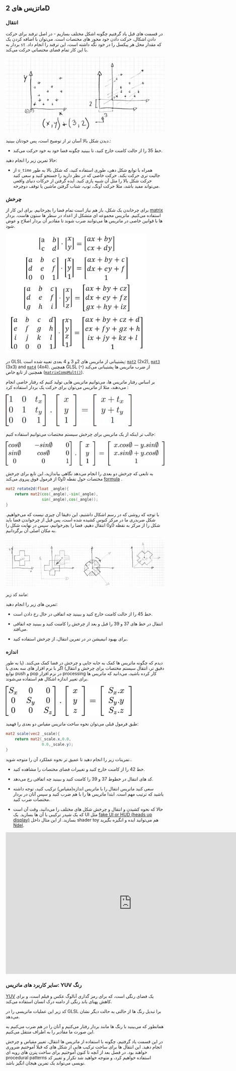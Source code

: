 ## ماتزیس های 2D

<canvas id="custom" class="canvas" data-fragment-url="matrix.frag"  width="700px" height="200px"></canvas>

### انتقال

در قسمت های قبل یاد گرفتیم چگونه اشکل مختلف بسازیم - در اصل ترفند برای حرکت دادن اشکال، حرکت دادن خود محور های مختصات است. می‌توان با اضافه کردن یک بردار به ```st``` که مقدار محل هر پیکسل را در خود نگه داشته است، این ترفند را انجام داد. با این کار تمام فضای مختصاتی حرکت می‌کند.

![](translate.jpg)

دیدن شکل بالا آسان تر از توضیح است، پس خودتان ببینید.:

* خط 35 را از حالت کامنت خارج کنید، تا ببینید چگونه فضا خود به خود حرکت می‌کند.

<div class="codeAndCanvas" data="cross-translate.frag"></div>

حالا تمرین زیر را انجام دهید:

* از ```u_time``` همراه با توابع شکل دهی، طوری استفاده کنید، که شکل بالا به طور جالبت تری حرکت بکند. حرکت خاصی که در نظر دارید را جستجو کنید و سعی کنید حرکت شکل بالا را مثل آن شبیه یازی کنید. ایده گرفتن از حرکات دنیای واقعی می‌تواند مفید باشد، مثلا حرکت آونگ، توپ، شتاب گرفتن ماشین یا توقف دوچرخه.

### چرخش

برای چرخاندن یک شکل، باز هم نیاز است تمام فضا را بچرخانیم. برای این کار از [matrix](http://en.wikipedia.org/wiki/Matrix_%28mathematics%29) استفاده می‌کنیم. ماتریس مجموعه ای متشکل از اعداد در سطر ها ستون هاست. بردار ها با قوانین خاصی در ماتریس ها می‌توانند ضرب شوند تا مقادیر آن بردار اصلاح و عوض شود.

[![Wikipedia entry for Matrix (mathematics) ](matrixes.png)](https://en.wikipedia.org/wiki/Matrix)

در GLSL پشتیبانی از ماتریس های 2و 3 و 4 بعدی تعبیه شده است: [```mat2```](../glossary/?search=mat2) (2x2), [```mat3```](../glossary/?search=mat3) (3x3) and [```mat4```](../glossary/?search=mat4) (4x4). همچنین GLSL از ضرب ماتریس ها پشتیبانی می‌کند  (```*```) همچنین از تابع خاص ([```matrixCompMult()```](../glossary/?search=matrixCompMult)).

بر اساس رفتار ماتریس ها، می‌توانیم ماتریس هایی تولید کنیم که رفتار خاصی انجام می‌دهند، مثلا از ماتریس می‌توان برای  حرکت یک بردار استفاده کرد :

![](3dtransmat.png)

جالب تر اینکه از یک ماتریس برای چرخش سیستم مختصات می‌توانیم استفاده کنیم:

![](rotmat.png)

به تابعی که چرخش دو بعدی را انجام می‌دهد نگاهی بیاندازید، این تابع برای چرخش مختصات حول نقطه 0و0 از فرمول فوق پیروی می‌کند [formula](http://en.wikipedia.org/wiki/Rotation_matrix) .

```glsl
mat2 rotate2d(float _angle){
    return mat2(cos(_angle),-sin(_angle),
                sin(_angle),cos(_angle));
}
```

با توجه که روشی که در رسم اشکال داشتیم، این دقیقا آن چیزی نیست که می‌خواهیم. شکل ضربدری ما در مرکز کنوس کشیده شده است، پس قبل از چرخواندن فضا باید شکل را از مرکز به نقظه 0و0 انتقال دهیم، فضا را بچرخوانیم، سپس در نهایت شکل را به مکان اصلی آن برگردانیم.

![](rotate.jpg)

مانند کد زیر:

<div class="codeAndCanvas" data="cross-rotate.frag"></div>

تمرین های زیر را انجام دهید:

* خط 45 را از حالت کامنت خارج کنید و ببینید چه اتفاقی در حال رخ دادن است.

* انتقال در خط های 37 و 39 را قبل و بعد از چرخش را کامنت کنید و ببینید چه اتفاقی می‌افتد.

* برای بهبود انیمیشن در در تمرین انتقال، از چرخش استفاده کنید.

### اندازه

دیدم که چگونه ماتریس ها کمک به جابه جایی و چرخش در فضا کمک می‌کنند. (یا به طور دقیق تر، انتقال سیستم مختصات برای چرخش و انتقال) اگر با نرم افزار های سه بعدی یا توابع push و pop در نزم افزار processing کار کرده باشید، می‌دانید که ماتریس ها برای تغییر اندازه اشکال هم استفاده می‌شوند.

![](scale.png)

طبق فرمول قبلی می‌توان نحوه ساخت ماتریس مقیاس دو بعدی را فهمید:

```glsl
mat2 scale(vec2 _scale){
    return mat2(_scale.x,0.0,
                0.0,_scale.y);
}
```

<div class="codeAndCanvas" data="cross-scale.frag"></div>

تمرینات زیر را انجام دهید تا عمیق تر نحوه عملکرد آن را متوجه شوید..

* خط 42 را از کامنت خارج کنید و تغییرات فضای مختصات را مشاهده کنید.

* کد های انتقال در خطوط 37 و 39 را کامنت کنید و ببینید چه اتفاقی رخ می‌دهد.

* سعی کنید ماتریس انتقال را با ماتریس اندازه(مقیاس) ترکیب کنید، توجه داشته باشید که ترتیب مهم است. ابتدا ماتریس ها را با هم ضرب کنید و سپس آنان در بردار مختصات ضرب کنید.

* حالا که نحوه کشیدن و انتقال و چرخش شکل های مختلف را می‌دانید، وقت آن است که یک شیدر ترکیبی با آن ها بسازید. یک UI مثل [fake UI or HUD (heads up display)](https://www.pinterest.com/patriciogonzv/huds/) بسازید. از این مثال داخل shader toy هم می‌توانید ایده و انگیزه بگیرید [Ndel](https://www.shadertoy.com/user/ndel).

<iframe width="800" height="450" frameborder="0" src="https://www.shadertoy.com/embed/4s2SRt?gui=true&t=10&paused=true" allowfullscreen></iframe>

### سایر کاربرد های ماتریس: YUV رنگ

[YUV](http://en.wikipedia.org/wiki/YUV) یک فضای رنگی است، که برای رمز گذاری آنالوگ عکس و فیلم است، و برای کاهش پهنای باند رنگی از دامنه درک انسان استفاده می‌کند.

کد زیر این عملیات ماتریسی را در GLSL برا تبدیل رنگ ها از حالتی به حالت دیگر نشان می‌دهد.

<div class="codeAndCanvas" data="yuv.frag"></div>

همانطور که می‌بینید با رنگ ها مانند بردار رفتار می‌کنیم و آنان را در هم ضرب می‌کنیم به این صورت ما مقادیر را به اطراف منتقل می‌کنیم.

در این قسمت یاد گرفتیم، چگونه با استفاده از ماتریس ها انتقال، تغییر مقیاس و چرخش انجام دهید. این انتقال ها برای ساخت ترکیب هایی از شکل های که قبلا آموختیم ضروری خواهند بود. در فصل بعد از آنچه تا کنون آموختیم برای ساخت پترن های رویه ای procedural patterns استفاده خواهیم کرد، و متوجه خواهید شد تکرار و تغییر کد نویسی می‌تواند یک تمرین هیجان انگیز باشد.
